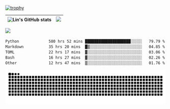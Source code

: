 [![trophy](https://github-profile-trophy.vercel.app/?username=ocss884&column=7)](https://github.com/ocss884)

| ![Lin's GitHub stats](https://github-readme-stats.vercel.app/api?username=ocss884&show_icons=true&hide_border=True&count_private=true) | ![](https://github-readme-streak-stats.herokuapp.com?user=ocss884&hide_border=true&date_format=M%20j%5B%2C%20Y%5D&ring=7EDDCF&fire=7EDDCF") |
| ------------------------------------------------------------ | ------------------------------------------------------------ |

![](https://komarev.com/ghpvc/?username=ocss884&color=brightgreen)

<!--START_SECTION:waka-->

```txt
Python             580 hrs 52 mins ████████████████████░░░░░   79.79 %
Markdown           35 hrs 20 mins  █▒░░░░░░░░░░░░░░░░░░░░░░░   04.85 %
TOML               22 hrs 17 mins  ▓░░░░░░░░░░░░░░░░░░░░░░░░   03.06 %
Bash               16 hrs 27 mins  ▓░░░░░░░░░░░░░░░░░░░░░░░░   02.26 %
Other              12 hrs 47 mins  ▒░░░░░░░░░░░░░░░░░░░░░░░░   01.76 %
```

<!--END_SECTION:waka-->

<p align="center">
   <img src="https://github.com/ocss884/ocss884/blob/output/github-snake.svg" alt="snake">
</p>
